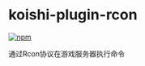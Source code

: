# koishi-plugin-rcon

[![npm](https://img.shields.io/npm/v/koishi-plugin-rcon?style=flat-square)](https://www.npmjs.com/package/koishi-plugin-rcon)

通过Rcon协议在游戏服务器执行命令
